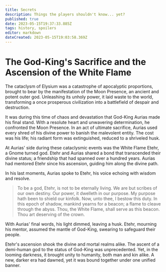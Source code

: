 ```yaml
---
title: Secrets
description: Things the players shouldn't know... yet?
published: true
date: 2023-05-15T19:37:33.885Z
tags: history, spoilers
editor: markdown
dateCreated: 2023-05-15T19:03:58.369Z
---
```


# The God-King's Sacrifice and the Ascension of the White Flame

The cataclysm of Elysium was a catastrophe of apocalyptic proportions, brought to bear by the manifestation of the Moon Presence, an ancient and potent outer god. Unleashing its unholy power, it laid waste to the world, transforming a once prosperous civilization into a battlefield of despair and destruction.

It was during this time of chaos and devastation that God-King Aurias made his final stand. With a resolute heart and unwavering determination, he confronted the Moon Presence. In an act of ultimate sacrifice, Aurias used every shred of his divine power to banish the malevolent entity. The cost was his life; his radiant form was extinguished, reduced to a shriveled husk.

At Aurias' side during these cataclysmic events was the White Flame Etehr, a Gnome turned god. Etehr and Aurias shared a bond that transcended their divine status; a friendship that had spanned over a hundred years. Aurias had mentored Etehr since his ascension, guiding him along the divine path.

In his last moments, Aurias spoke to Etehr, his voice echoing with wisdom and resolve.

> To be a god, Etehr, is not to be eternally living. We are but scribes of our own destiny. Our power, it dwelleth in our purpose. My purpose hath been to shield our kinfolk. Now, unto thee, I bestow this duty. In this epoch of shadow, mankind yearns for a beacon; a flame to cleave through the abyss. Thou, the White Flame, shall serve as this beacon. Thou art deserving of the crown.

With Aurias' final words, his light dimmed, leaving a husk. Etehr, mourning his mentor, assumed the mantle of God-King, swearing to safeguard their people.

Etehr's ascension shook the divine and mortal realms alike. The ascent of a demi-human god to the status of God-King was unprecedented. Yet, in the looming darkness, it brought unity to humanity, both man and kin alike. A new, darker era had dawned, yet it was bound together under one unified banner.
